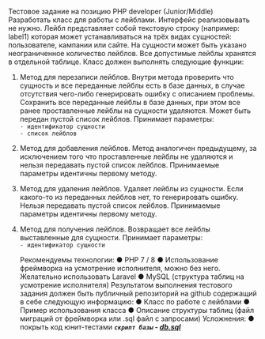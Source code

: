 Тестовое задание на позицию PHP developer (Junior/Middle)
Разработать класс для работы с лейблами. Интерфейс реализовывать не нужно.
Лейбл представляет собой текстовую строку (например: label1) которая может
устанавливаться на трёх видах сущностей: пользователе, кампании или сайте. На
сущности может быть указано неограниченное количество лейблов. Все допустимые
лейблы хранятся в отдельной таблице.
Класс должен выполнять следующие функции:

1. Метод для перезаписи лейблов. Внутри метода проверить что сущность и все
   переданные лейблы есть в базе данных, в случае отсутствия чего-либо
   генерировать ошибку с описанием проблемы. Сохранить все переданные
   лейблы в базе данных, при этом все ранее проставленные лейблы на сущности
   удаляются. Может быть передан пустой список лейблов. Принимает параметры:\
   `- идентификатор сущности` \
   `- список лейблов`
2. Метод для добавления лейблов. Метод аналогичен предыдущему, за
   исключением того что проставленные лейблы не удаляются и нельзя
   передавать пустой список лейблов. Принимаемые параметры идентичны
   первому методу.
3. Метод для удаления лейблов. Удаляет лейблы из сущности. Если какого-то из
   переданных лейблов нет, то генерировать ошибку. Нельзя передавать пустой
   список лейблов. Принимаемые параметры идентичны первому методу.
4. Метод для получения лейблов. Возвращает все лейблы выставленные для
   сущности. Принимает параметры:\
   `- идентификатор сущности`

   Рекомендуемы технологии:
   ● PHP 7 / 8
   ● Использование фреймворка на усмотрение исполнителя, можно без него.
   Желательно использовать Laravel
   ● MySQL (структура таблиц на усмотрение исполнителя)
   Результатом выполнения тестового задания должен быть публичный репозиторий на
   github содержащий в себе следующую информацию:
   ● Класс по работе с лейблами
   ● Пример использования класса
   ● Описание структуры таблиц (файл миграций от фреймворка или .sql файл с
   запросами)
   Усложнения:
   ● покрыть код юнит-тестами
   ***`скрипт базы` - [db.sql](site%2Fdb.sql)***